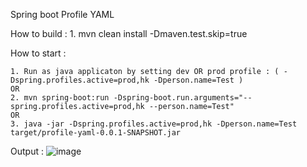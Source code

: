 Spring boot Profile YAML

How to build :
    1. mvn clean install -Dmaven.test.skip=true

How to start : 

    1. Run as java applicaton by setting dev OR prod profile : ( -Dspring.profiles.active=prod,hk -Dperson.name=Test ) 
    OR
    2. mvn spring-boot:run -Dspring-boot.run.arguments="--spring.profiles.active=prod,hk --person.name=Test"
    OR
    3. java -jar -Dspring.profiles.active=prod,hk -Dperson.name=Test target/profile-yaml-0.0.1-SNAPSHOT.jar 
    
Output :
![image](https://user-images.githubusercontent.com/7721150/146057008-24ecc099-91a1-4aca-ac31-293d80c0f94d.png)

    
    
    
    
